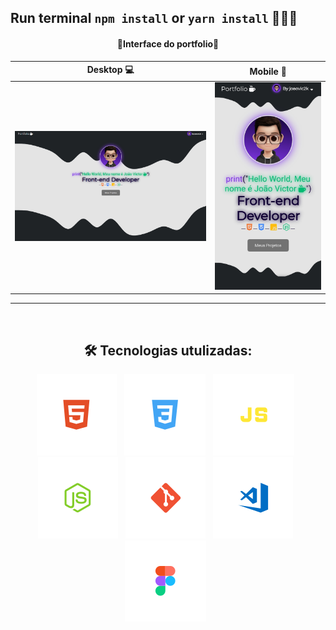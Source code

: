 ## Run terminal `npm install` or `yarn install` 👨🏻‍💻
  
<h4 align="center">🚀Interface do portfolio🚀</h4>

| Desktop 💻                                     | Mobile 📱                                           |
|:-------------------------------------------------:|:-----------------------------------------------:|
| ![](portfolio-desktop.png)  | ![](portfolio-smartphone.jpeg)         |

<hr>
<div align="center"><br>
  
  ## 🛠️ Tecnologias utulizadas:
  
  ![HTML](./svgs/html.svg) &nbsp;
  ![CSS](./svgs/css.svg) &nbsp;
  ![JS](./svgs/js.svg) &nbsp;
  ![Figma](./svgs/nodejs.svg) &nbsp;
  ![Git](./svgs/git.svg) &nbsp;
  ![VSCode](./svgs/vscode.svg) &nbsp;
  ![Figma](./svgs/figma.svg) &nbsp;
  
</div>
